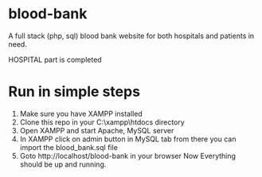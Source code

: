 # blood-bank
A full stack (php, sql) blood bank website for both hospitals and patients in need.

HOSPITAL part is completed
 # Run in simple steps
 1. Make sure you have XAMPP installed
 2. Clone this repo in your C:\xampp\htdocs directory
 3. Open XAMPP and start Apache, MySQL server
 4. In XAMPP click on admin button in MySQL tab from there you can import the blood_bank.sql file
 5. Goto http://localhost/blood-bank in your browser
Now Everything should be up and running.
